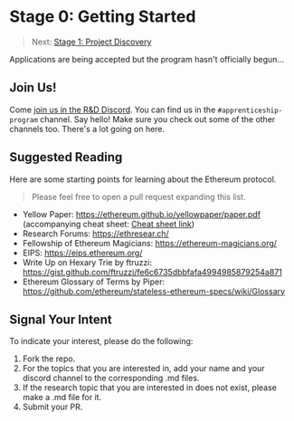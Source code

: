 # Stage 0: Getting Started

> Next: [Stage 1: Project Discovery](./stage-1-project-discovery.md)

Applications are being accepted but the program hasn't officially begun...


## Join Us!

Come [join us in the R&D Discord](https://discord.gg/2sBGYZtv).  You can find us in the `#apprenticeship-program` channel.  Say hello!  Make sure you check out some of the other channels too.  There's a lot going on here.


## Suggested Reading

Here are some starting points for learning about the Ethereum protocol.

> Please feel free to open a pull request expanding this list.

- Yellow Paper: https://ethereum.github.io/yellowpaper/paper.pdf  (accompanying cheat sheet: [Cheat sheet link](https://github.com/benjaminion/YellowPaper_CheatSheet/blob/master/YPCheatSheet.pdf))
- Research Forums: https://ethresear.ch/
- Fellowship of Ethereum Magicians: https://ethereum-magicians.org/
- EIPS: https://eips.ethereum.org/
- Write Up on Hexary Trie by ftruzzi: https://gist.github.com/ftruzzi/fe6c6735dbbfafa4994985879254a871
- Ethereum Glossary of Terms by Piper: https://github.com/ethereum/stateless-ethereum-specs/wiki/Glossary

## Signal Your Intent

To indicate your interest, please do the following:

1. Fork the repo.
2. For the topics that you are interested in, add your name and your discord channel to the corresponding .md files.
3. If the research topic that you are interested in does not exist, please make a .md file for it.
4. Submit your PR.
